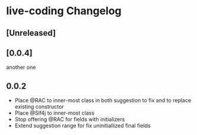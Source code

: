 <!-- Keep a Changelog guide -> https://keepachangelog.com -->

# live-coding Changelog

## [Unreleased]

## [0.0.4]
another one

## 0.0.2
- Place @RAC to inner-most class in both suggestion to fix and to replace existing constructor
- Place @Slf4j to inner-most class
- Stop offering @RAC for fields with initializers
- Extend suggestion range for fix uninitiallized final fields